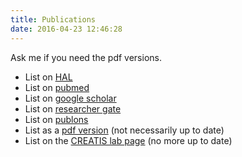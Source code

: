 ```yaml
---
title: Publications
date: 2016-04-23 12:46:28
---
```



Ask me if you need the pdf versions.

- List on [HAL](https://cv.archives-ouvertes.fr/david-sarrut)
- List on [pubmed](https://www.ncbi.nlm.nih.gov/pubmed?term=Sarrut.%20D%5BAuthor%5D)
- List on [google scholar](https://scholar.google.fr/citations?user=Ugm1VFsAAAAJ&hl=en)
- List on [researcher gate](https://www.researchgate.net/profile/David_Sarrut/publications)
- List on [publons](https://publons.com/researcher/1207810/david-sarrut)
- List as a [pdf version](http://www.creatis.insa-lyon.fr/~dsarrut/publication-pedr-cnrs-2017.pdf) (not necessarily up to date)
- List on the [CREATIS lab page](https://www.creatis.insa-lyon.fr/site7/en/view/biblio/author/237%20?cid_1=237) (no more up to date)


